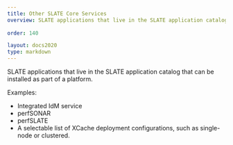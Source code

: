 ```yaml
---
title: Other SLATE Core Services
overview: SLATE applications that live in the SLATE application catalog that can be installed as part of a platform.
              
order: 140

layout: docs2020
type: markdown
---
```


SLATE applications that live in the SLATE application catalog that can be installed as part of a platform.

Examples:
* Integrated IdM service
* perfSONAR
* perfSLATE
* A selectable list of XCache deployment configurations, such as single-node or clustered.
